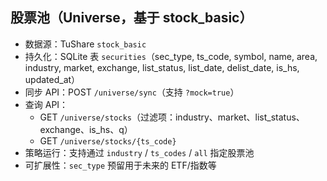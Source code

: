 ## 股票池（Universe，基于 stock_basic）

- 数据源：TuShare `stock_basic`
- 持久化：SQLite 表 `securities`（sec_type, ts_code, symbol, name, area, industry, market, exchange, list_status, list_date, delist_date, is_hs, updated_at）
- 同步 API：POST `/universe/sync`（支持 `?mock=true`）
- 查询 API：
  - GET `/universe/stocks`（过滤项：industry、market、list_status、exchange、is_hs、q）
  - GET `/universe/stocks/{ts_code}`
- 策略运行：支持通过 `industry` / `ts_codes` / `all` 指定股票池
- 可扩展性：`sec_type` 预留用于未来的 ETF/指数等

